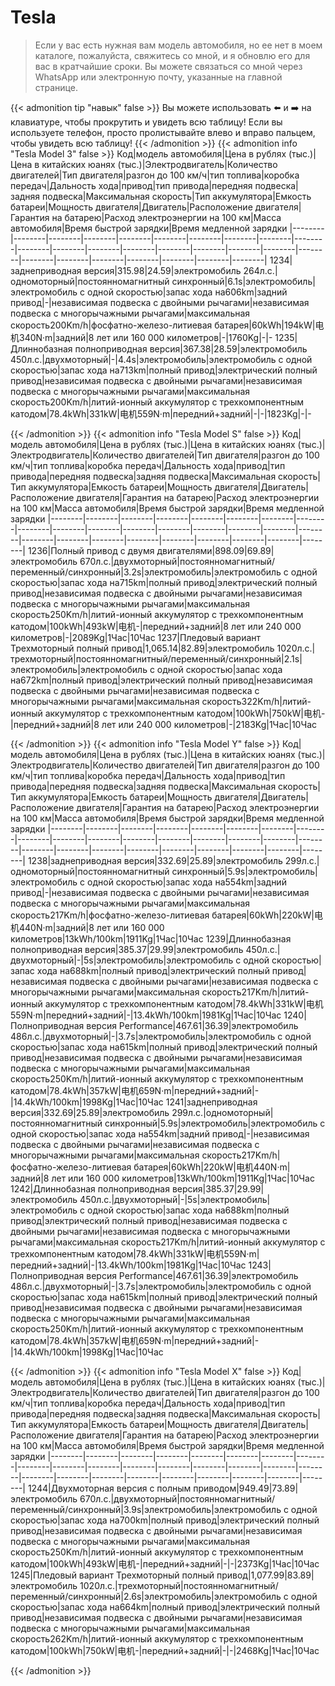 # Tesla

>Если у вас есть нужная вам модель автомобиля, но ее нет в моем каталоге, пожалуйста, свяжитесь со мной, и я обновлю его для вас в кратчайшие сроки. Вы можете связаться со мной через WhatsApp или электронную почту, указанные на главной странице.


{{< admonition tip "навык" false >}}
Вы можете использовать ⬅️ и ➡️ на клавиатуре, чтобы прокрутить и увидеть всю таблицу! Если вы используете телефон, просто пролистывайте влево и вправо пальцем, чтобы увидеть всю таблицу!
{{< /admonition >}}
{{< admonition info "Tesla Model 3" false >}}
Код|модель автомобиля|Цена в рублях (тыс.)|Цена в китайских юанях (тыс.)|Электродвигатель|Количество двигателей|Тип двигателя|разгон до 100 км/ч|тип топлива|коробка передач|Дальность хода|привод|тип привода|передняя подвеска|задняя подвеска|Максимальная скорость|Тип аккумулятора|Емкость батареи|Мощность двигателя|Двигатель|Расположение двигателя|Гарантия на батарею|Расход электроэнергии на 100 км|Масса автомобиля|Время быстрой зарядки|Время медленной зарядки
|--------|--------|--------|--------|--------|--------|--------|--------|--------|--------|--------|--------|--------|--------|--------|--------|--------|--------|--------|--------|--------|--------|--------|--------|--------|--------|
1234|заднеприводная версия|315.98|24.59|электромобиль 264л.с.|одномоторный|постоянномагнитный синхронный|6.1s|электромобиль|электромобиль с одной скоростью|запас хода на606km|задний привод|-|независимая подвеска с двойными рычагами|независимая подвеска с многорычажными рычагами|максимальная скорость200Km/h|фосфатно-железо-литиевая батарея|60kWh|194kW|电机340N·m|задний|8 лет или 160 000 километров|-|1760Kg|-|-
1235|Длиннобазная полноприводная версия|367.38|28.59|электромобиль 450л.с.|двухмоторный|-|4.4s|электромобиль|электромобиль с одной скоростью|запас хода на713km|полный привод|электрический полный привод|независимая подвеска с двойными рычагами|независимая подвеска с многорычажными рычагами|максимальная скорость200Km/h|литий-ионный аккумулятор с трехкомпонентным катодом|78.4kWh|331kW|电机559N·m|передний+задний|-|-|1823Kg|-|-

{{< /admonition >}}
{{< admonition info "Tesla Model S" false >}}
Код|модель автомобиля|Цена в рублях (тыс.)|Цена в китайских юанях (тыс.)|Электродвигатель|Количество двигателей|Тип двигателя|разгон до 100 км/ч|тип топлива|коробка передач|Дальность хода|привод|тип привода|передняя подвеска|задняя подвеска|Максимальная скорость|Тип аккумулятора|Емкость батареи|Мощность двигателя|Двигатель|Расположение двигателя|Гарантия на батарею|Расход электроэнергии на 100 км|Масса автомобиля|Время быстрой зарядки|Время медленной зарядки
|--------|--------|--------|--------|--------|--------|--------|--------|--------|--------|--------|--------|--------|--------|--------|--------|--------|--------|--------|--------|--------|--------|--------|--------|--------|--------|
1236|Полный привод с двумя двигателями|898.09|69.89|электромобиль 670л.с.|двухмоторный|постоянномагнитный/переменный/синхронный|3.2s|электромобиль|электромобиль с одной скоростью|запас хода на715km|полный привод|электрический полный привод|независимая подвеска с двойными рычагами|независимая подвеска с многорычажными рычагами|максимальная скорость250Km/h|литий-ионный аккумулятор с трехкомпонентным катодом|100kWh|493kW|电机-|передний+задний|8 лет или 240 000 километров|-|2089Kg|1Час|10Час
1237|Пледовый вариант Трехмоторный полный привод|1,065.14|82.89|электромобиль 1020л.с.|трехмоторный|постоянномагнитный/переменный/синхронный|2.1s|электромобиль|электромобиль с одной скоростью|запас хода на672km|полный привод|электрический полный привод|независимая подвеска с двойными рычагами|независимая подвеска с многорычажными рычагами|максимальная скорость322Km/h|литий-ионный аккумулятор с трехкомпонентным катодом|100kWh|750kW|电机-|передний+задний|8 лет или 240 000 километров|-|2183Kg|1Час|10Час

{{< /admonition >}}
{{< admonition info "Tesla Model Y" false >}}
Код|модель автомобиля|Цена в рублях (тыс.)|Цена в китайских юанях (тыс.)|Электродвигатель|Количество двигателей|Тип двигателя|разгон до 100 км/ч|тип топлива|коробка передач|Дальность хода|привод|тип привода|передняя подвеска|задняя подвеска|Максимальная скорость|Тип аккумулятора|Емкость батареи|Мощность двигателя|Двигатель|Расположение двигателя|Гарантия на батарею|Расход электроэнергии на 100 км|Масса автомобиля|Время быстрой зарядки|Время медленной зарядки
|--------|--------|--------|--------|--------|--------|--------|--------|--------|--------|--------|--------|--------|--------|--------|--------|--------|--------|--------|--------|--------|--------|--------|--------|--------|--------|
1238|заднеприводная версия|332.69|25.89|электромобиль 299л.с.|одномоторный|постоянномагнитный синхронный|5.9s|электромобиль|электромобиль с одной скоростью|запас хода на554km|задний привод|-|независимая подвеска с двойными рычагами|независимая подвеска с многорычажными рычагами|максимальная скорость217Km/h|фосфатно-железо-литиевая батарея|60kWh|220kW|电机440N·m|задний|8 лет или 160 000 километров|13kWh/100km|1911Kg|1Час|10Час
1239|Длиннобазная полноприводная версия|385.37|29.99|электромобиль 450л.с.|двухмоторный|-|5s|электромобиль|электромобиль с одной скоростью|запас хода на688km|полный привод|электрический полный привод|независимая подвеска с двойными рычагами|независимая подвеска с многорычажными рычагами|максимальная скорость217Km/h|литий-ионный аккумулятор с трехкомпонентным катодом|78.4kWh|331kW|电机559N·m|передний+задний|-|13.4kWh/100km|1981Kg|1Час|10Час
1240|Полноприводная версия Performance|467.61|36.39|электромобиль 486л.с.|двухмоторный|-|3.7s|электромобиль|электромобиль с одной скоростью|запас хода на615km|полный привод|электрический полный привод|независимая подвеска с двойными рычагами|независимая подвеска с многорычажными рычагами|максимальная скорость250Km/h|литий-ионный аккумулятор с трехкомпонентным катодом|78.4kWh|357kW|电机659N·m|передний+задний|-|14.4kWh/100km|1998Kg|1Час|10Час
1241|заднеприводная версия|332.69|25.89|электромобиль 299л.с.|одномоторный|постоянномагнитный синхронный|5.9s|электромобиль|электромобиль с одной скоростью|запас хода на554km|задний привод|-|независимая подвеска с двойными рычагами|независимая подвеска с многорычажными рычагами|максимальная скорость217Km/h|фосфатно-железо-литиевая батарея|60kWh|220kW|电机440N·m|задний|8 лет или 160 000 километров|13kWh/100km|1911Kg|1Час|10Час
1242|Длиннобазная полноприводная версия|385.37|29.99|электромобиль 450л.с.|двухмоторный|-|5s|электромобиль|электромобиль с одной скоростью|запас хода на688km|полный привод|электрический полный привод|независимая подвеска с двойными рычагами|независимая подвеска с многорычажными рычагами|максимальная скорость217Km/h|литий-ионный аккумулятор с трехкомпонентным катодом|78.4kWh|331kW|电机559N·m|передний+задний|-|13.4kWh/100km|1981Kg|1Час|10Час
1243|Полноприводная версия Performance|467.61|36.39|электромобиль 486л.с.|двухмоторный|-|3.7s|электромобиль|электромобиль с одной скоростью|запас хода на615km|полный привод|электрический полный привод|независимая подвеска с двойными рычагами|независимая подвеска с многорычажными рычагами|максимальная скорость250Km/h|литий-ионный аккумулятор с трехкомпонентным катодом|78.4kWh|357kW|电机659N·m|передний+задний|-|14.4kWh/100km|1998Kg|1Час|10Час

{{< /admonition >}}
{{< admonition info "Tesla Model X" false >}}
Код|модель автомобиля|Цена в рублях (тыс.)|Цена в китайских юанях (тыс.)|Электродвигатель|Количество двигателей|Тип двигателя|разгон до 100 км/ч|тип топлива|коробка передач|Дальность хода|привод|тип привода|передняя подвеска|задняя подвеска|Максимальная скорость|Тип аккумулятора|Емкость батареи|Мощность двигателя|Двигатель|Расположение двигателя|Гарантия на батарею|Расход электроэнергии на 100 км|Масса автомобиля|Время быстрой зарядки|Время медленной зарядки
|--------|--------|--------|--------|--------|--------|--------|--------|--------|--------|--------|--------|--------|--------|--------|--------|--------|--------|--------|--------|--------|--------|--------|--------|--------|--------|
1244|Двухмоторная версия с полным приводом|949.49|73.89|электромобиль 670л.с.|двухмоторный|постоянномагнитный/переменный/синхронный|3.9s|электромобиль|электромобиль с одной скоростью|запас хода на700km|полный привод|электрический полный привод|независимая подвеска с двойными рычагами|независимая подвеска с многорычажными рычагами|максимальная скорость250Km/h|литий-ионный аккумулятор с трехкомпонентным катодом|100kWh|493kW|电机-|передний+задний|-|-|2373Kg|1Час|10Час
1245|Пледовый вариант Трехмоторный полный привод|1,077.99|83.89|электромобиль 1020л.с.|трехмоторный|постоянномагнитный/переменный/синхронный|2.6s|электромобиль|электромобиль с одной скоростью|запас хода на664km|полный привод|электрический полный привод|независимая подвеска с двойными рычагами|независимая подвеска с многорычажными рычагами|максимальная скорость262Km/h|литий-ионный аккумулятор с трехкомпонентным катодом|100kWh|750kW|电机-|передний+задний|-|-|2468Kg|1Час|10Час

{{< /admonition >}}
